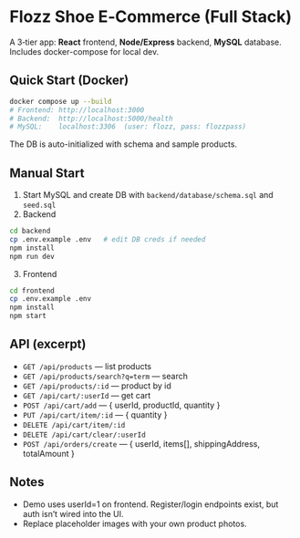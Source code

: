 # Flozz Shoe E‑Commerce (Full Stack)

A 3‑tier app: **React** frontend, **Node/Express** backend, **MySQL** database. Includes docker-compose for local dev.

## Quick Start (Docker)
```bash
docker compose up --build
# Frontend: http://localhost:3000
# Backend:  http://localhost:5000/health
# MySQL:    localhost:3306  (user: flozz, pass: flozzpass)
```
The DB is auto-initialized with schema and sample products.

## Manual Start
1) Start MySQL and create DB with `backend/database/schema.sql` and `seed.sql`  
2) Backend
```bash
cd backend
cp .env.example .env   # edit DB creds if needed
npm install
npm run dev
```
3) Frontend
```bash
cd frontend
cp .env.example .env
npm install
npm start
```

## API (excerpt)
- `GET /api/products` — list products  
- `GET /api/products/search?q=term` — search  
- `GET /api/products/:id` — product by id  
- `GET /api/cart/:userId` — get cart  
- `POST /api/cart/add` — { userId, productId, quantity }  
- `PUT /api/cart/item/:id` — { quantity }  
- `DELETE /api/cart/item/:id`  
- `DELETE /api/cart/clear/:userId`  
- `POST /api/orders/create` — { userId, items[], shippingAddress, totalAmount }  

## Notes
- Demo uses userId=1 on frontend. Register/login endpoints exist, but auth isn’t wired into the UI.
- Replace placeholder images with your own product photos.
